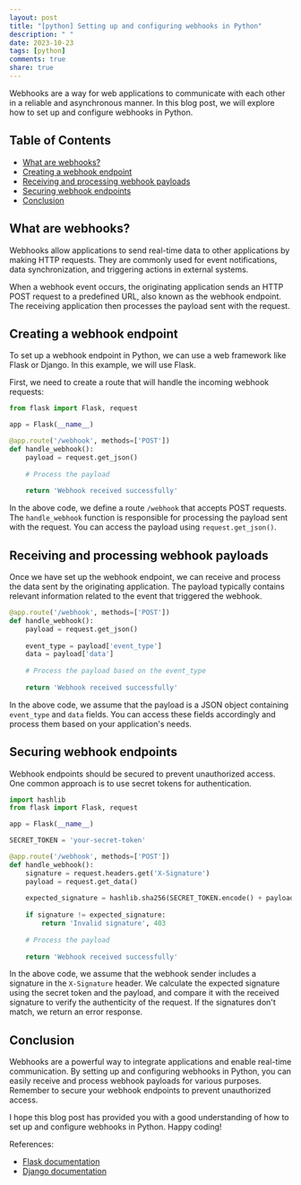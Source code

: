 ```yaml
---
layout: post
title: "[python] Setting up and configuring webhooks in Python"
description: " "
date: 2023-10-23
tags: [python]
comments: true
share: true
---
```


Webhooks are a way for web applications to communicate with each other in a reliable and asynchronous manner. In this blog post, we will explore how to set up and configure webhooks in Python.

## Table of Contents
- [What are webhooks?](#what-are-webhooks)
- [Creating a webhook endpoint](#creating-a-webhook-endpoint)
- [Receiving and processing webhook payloads](#receiving-and-processing-webhook-payloads)
- [Securing webhook endpoints](#securing-webhook-endpoints)
- [Conclusion](#conclusion)

## What are webhooks?
Webhooks allow applications to send real-time data to other applications by making HTTP requests. They are commonly used for event notifications, data synchronization, and triggering actions in external systems.

When a webhook event occurs, the originating application sends an HTTP POST request to a predefined URL, also known as the webhook endpoint. The receiving application then processes the payload sent with the request.

## Creating a webhook endpoint
To set up a webhook endpoint in Python, we can use a web framework like Flask or Django. In this example, we will use Flask.

First, we need to create a route that will handle the incoming webhook requests:

```python
from flask import Flask, request

app = Flask(__name__)

@app.route('/webhook', methods=['POST'])
def handle_webhook():
    payload = request.get_json()
    
    # Process the payload
    
    return 'Webhook received successfully'
```

In the above code, we define a route `/webhook` that accepts POST requests. The `handle_webhook` function is responsible for processing the payload sent with the request. You can access the payload using `request.get_json()`.

## Receiving and processing webhook payloads
Once we have set up the webhook endpoint, we can receive and process the data sent by the originating application. The payload typically contains relevant information related to the event that triggered the webhook.

```python
@app.route('/webhook', methods=['POST'])
def handle_webhook():
    payload = request.get_json()
    
    event_type = payload['event_type']
    data = payload['data']
    
    # Process the payload based on the event_type
    
    return 'Webhook received successfully'
```

In the above code, we assume that the payload is a JSON object containing `event_type` and `data` fields. You can access these fields accordingly and process them based on your application's needs.

## Securing webhook endpoints
Webhook endpoints should be secured to prevent unauthorized access. One common approach is to use secret tokens for authentication.

```python
import hashlib
from flask import Flask, request

app = Flask(__name__)

SECRET_TOKEN = 'your-secret-token'

@app.route('/webhook', methods=['POST'])
def handle_webhook():
    signature = request.headers.get('X-Signature')
    payload = request.get_data()
    
    expected_signature = hashlib.sha256(SECRET_TOKEN.encode() + payload).hexdigest()
    
    if signature != expected_signature:
        return 'Invalid signature', 403
    
    # Process the payload
    
    return 'Webhook received successfully'
```

In the above code, we assume that the webhook sender includes a signature in the `X-Signature` header. We calculate the expected signature using the secret token and the payload, and compare it with the received signature to verify the authenticity of the request. If the signatures don't match, we return an error response.

## Conclusion
Webhooks are a powerful way to integrate applications and enable real-time communication. By setting up and configuring webhooks in Python, you can easily receive and process webhook payloads for various purposes. Remember to secure your webhook endpoints to prevent unauthorized access.

I hope this blog post has provided you with a good understanding of how to set up and configure webhooks in Python. Happy coding!

References:
- [Flask documentation](https://flask.palletsprojects.com/)
- [Django documentation](https://www.djangoproject.com/)